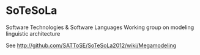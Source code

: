 SoTeSoLa
========

Software Technologies &amp; Software Languages
Working group on modeling linguistic architecture

See http://github.com/SATToSE/SoTeSoLa2012/wiki/Megamodeling
